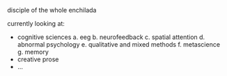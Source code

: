   disciple of the whole enchilada

currently looking at:

- cognitive sciences
  a. eeg
  b. neurofeedback
  c. spatial attention
  d. abnormal psychology
  e. qualitative and mixed methods
  f. metascience
  g. memory
- creative prose
- ...

